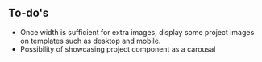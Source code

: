 ## To-do's

- Once width is sufficient for extra images, display some project images on templates such as desktop and mobile.
- Possibility of showcasing project component as a carousal
